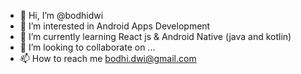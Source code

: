- 👋 Hi, I’m @bodhidwi
- 👀 I’m interested in Android Apps Development
- 🌱 I’m currently learning React js & Android Native (java and kotlin)
- 💞️ I’m looking to collaborate on ...
- 📫 How to reach me bodhi.dwi@gmail.com

<!---
bodhidwi/bodhidwi is a ✨ special ✨ repository because its `README.md` (this file) appears on your GitHub profile.
You can click the Preview link to take a look at your changes.
--->
